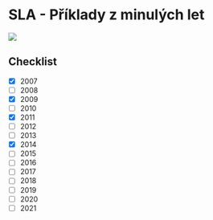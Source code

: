 # SLA - Příklady z minulých let

[<img src=https://img.shields.io/badge/PDF-Download-informational>](kompilace/kompilace.pdf)

## Checklist

- [X] 2007
- [ ] 2008
- [X] 2009
- [ ] 2010
- [X] 2011
- [ ] 2012
- [ ] 2013
- [X] 2014
- [ ] 2015
- [ ] 2016
- [ ] 2017
- [ ] 2018
- [ ] 2019
- [ ] 2020
- [ ] 2021
